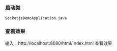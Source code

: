 ### 启动类
```$xslt
SocketjsDemoApplication.java
```

### 查看效果
输入：http://localhost:8080/html/index.html 查看效果
